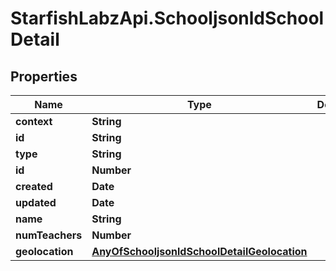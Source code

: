 # StarfishLabzApi.SchooljsonldSchoolDetail

## Properties
Name | Type | Description | Notes
------------ | ------------- | ------------- | -------------
**context** | **String** |  | [optional] 
**id** | **String** |  | [optional] 
**type** | **String** |  | [optional] 
**id** | **Number** |  | [optional] 
**created** | **Date** |  | [optional] 
**updated** | **Date** |  | [optional] 
**name** | **String** |  | [optional] 
**numTeachers** | **Number** |  | [optional] 
**geolocation** | [**AnyOfSchooljsonldSchoolDetailGeolocation**](AnyOfSchooljsonldSchoolDetailGeolocation.md) |  | [optional] 
